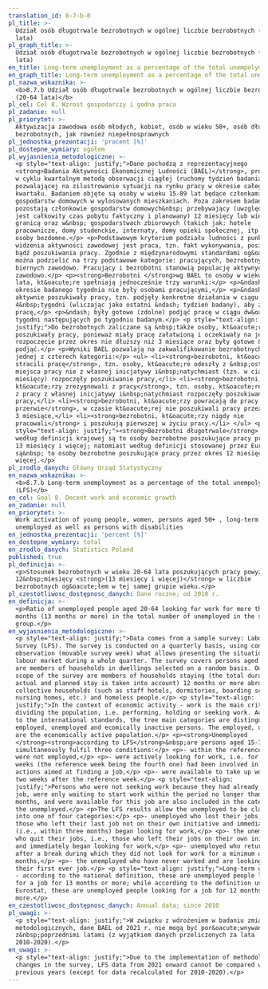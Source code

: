 ```yaml
---
translation_id: 8-7-b-0
pl_title: >-
  Udział osób długotrwale bezrobotnych w ogólnej liczbie bezrobotnych (20-64
  lata)
pl_graph_title: >-
  Udział osób długotrwale bezrobotnych w ogólnej liczbie bezrobotnych (20-64
  lata)
en_title: Long-term unemployment as a percentage of the total unempolyment (LFS)
en_graph_title: Long-term unemployment as a percentage of the total unempolyment (LFS)
pl_nazwa_wskaznika: >-
  <b>8.7.b Udział osób długotrwale bezrobotnych w ogólnej liczbie bezrobotnych
  (20-64 lata)</b>
pl_cel: Cel 8. Wzrost gospodarczy i godna praca
pl_zadanie: null
pl_priorytet: >-
  Aktywizacja zawodowa osób młodych, kobiet, osób w wieku 50+, osób długotrwale
  bezrobotnych, jak również niepełnosprawnych
pl_jednostka_prezentacji: 'procent [%]'
pl_dostepne_wymiary: ogółem
pl_wyjasnienia_metodologiczne: >-
  <p style="text-align: justify;">Dane pochodzą z reprezentacyjnego
  <strong>Badania Aktywności Ekonomicznej Ludności (BAEL)</strong>, prowadzonego
  w cyklu kwartalnym metodą obserwacji ciągłej (ruchomy tydzień badania),
  pozwalającej na zilustrowanie sytuacji na rynku pracy w okresie całego
  kwartału. Badaniem objęte są osoby w wieku 15-89 lat będące członkami
  gospodarstw domowych w wylosowanych mieszkaniach. Poza zakresem badania
  pozostają członkowie gospodarstw domowych&nbsp; przebywający (uwzględniany
  jest całkowity czas pobytu faktyczny i planowany) 12 miesięcy lub więcej za
  granicą oraz w&nbsp; gospodarstwach zbiorowych (takich jak: hotele
  pracownicze, domy studenckie, internaty, domy opieki społecznej, itp.) oraz
  osoby bezdomne.</p> <p>Podstawowym kryterium podziału ludności z punktu
  widzenia aktywności zawodowej jest praca, tzn. fakt wykonywania, posiadania
  bądź poszukiwania pracy. Zgodnie z międzynarodowymi standardami og&oacute;ł
  można podzielić na trzy podstawowe kategorie: pracujących, bezrobotnych i
  biernych zawodowo. Pracujący i bezrobotni stanowią populację aktywnych
  zawodowo.</p> <p><strong>Bezrobotni </strong>wg BAEL to osoby w wieku 15-74
  lata, kt&oacute;re spełniają jednocześnie trzy warunki:</p> <p>&ndash; w
  okresie badanego tygodnia nie były osobami pracującymi,</p> <p>&ndash;
  aktywnie poszukiwały pracy, tzn. podjęły konkretne działania w ciągu
  4&nbsp;tygodni (wliczając jako ostatni &ndash; tydzień badany), aby znaleźć
  pracę,</p> <p>&ndash; były gotowe (zdolne) podjąć pracę w ciągu dw&oacute;ch
  tygodni następujących po tygodniu badanym.</p> <p style="text-align:
  justify;">Do bezrobotnych zaliczane są &nbsp;także osoby, kt&oacute;re nie
  poszukiwały pracy, ponieważ miały pracę załatwioną i oczekiwały na jej
  rozpoczęcie przez okres nie dłuższy niż 3 miesiące oraz były gotowe &nbsp;ją
  podjąć.</p> <p>Wyniki BAEL pozwalają na zakwalifikowanie bezrobotnych do
  jednej z czterech kategorii:</p> <ul> <li><strong>bezrobotni, kt&oacute;rzy
  stracili pracę</strong>, tzn. osoby, kt&oacute;re odeszły z &nbsp;ostatniego
  miejsca pracy nie z własnej inicjatywy i&nbsp;natychmiast (tzn. w ciągu trzech
  miesięcy) rozpoczęły poszukiwanie pracy,</li> <li><strong>bezrobotni,
  kt&oacute;rzy zrezygnowali z pracy</strong>, tzn. osoby, kt&oacute;re odeszły
  z pracy z własnej inicjatywy i&nbsp;natychmiast rozpoczęły poszukiwanie
  pracy,</li> <li><strong>bezrobotni, kt&oacute;rzy powracają do pracy po
  przerwie</strong>, w czasie kt&oacute;rej nie poszukiwali pracy przez minimum
  3 miesiące,</li> <li><strong>bezrobotni, kt&oacute;rzy nigdy nie
  pracowali</strong> i poszukują pierwszej w życiu pracy.</li> </ul> <p
  style="text-align: justify;"><strong>Bezrobotni długotrwale</strong> &ndash;
  według definicji krajowej są to osoby bezrobotne poszukujące pracy przez okres
  13 miesięcy i więcej; natomiast według definicji stosowanej przez Eurostat
  są&nbsp; to osoby bezrobotne poszukujące pracy przez okres 12 miesięcy i
  więcej.</p>
pl_zrodlo_danych: Główny Urząd Statystyczny
en_nazwa_wskaznika: >-
  <b>8.7.b Long-term unemployment as a percentage of the total unempolyment
  (LFS)</b>
en_cel: Goal 8. Decent work and economic growth
en_zadanie: null
en_priorytet: >-
  Work activation of young people, women, persons aged 50+ , long-term
  unemployed as well as persons with disabilities
en_jednostka_prezentacji: 'percent [%]'
en_dostepne_wymiary: total
en_zrodlo_danych: Statistics Poland
published: true
pl_definicja: >-
  <p>Stosunek bezrobotnych w wieku 20-64 lata poszukujących pracy powyżej
  12&nbsp;miesięcy <strong>(13 miesięcy i więcej)</strong> w liczbie
  bezrobotnych og&oacute;łem w tej samej grupie wieku.</p>
pl_czestotliwosc_dostępnosc_danych: Dane roczne; od 2010 r.
en_definicja: >-
  <p>Ratio of unemployed people aged 20-64 looking for work for more than 12
  months (13 months or more) in the total number of unemployed in the same age
  group.</p>
en_wyjasnienia_metodologiczne: >-
  <p style="text-align: justify;">Data comes from a sample survey: Labour Force
  Survey (LFS). The survey is conducted on a quarterly basis, using continuous
  observation (movable survey week) what allows presenting the situation on the
  labour market during a whole quarter. The survey covers persons aged 15-89 who
  are members of households in dwellings selected on a random basis. Outside the
  scope of the survey are members of households staying (the total duration of
  actual and planned stay is taken into account) 12 months or more abroad and in
  collective households (such as staff hotels, dormitories, boarding schools,
  nursing homes, etc.) and homeless people.</p> <p style="text-align:
  justify;">In the context of economic activity - work is the main criterion in
  dividing the population, i.e. performing, holding or seeking work. According
  to the international standards, the tree main categories are distinguished:
  employed, unemployed and ecomically inactive persons. The employed, unemployed
  are the economically active population.</p> <p><strong>Unemployed
  </strong><strong>according to LFS</strong>&nbsp;are persons aged 15-74 who
  simultaneously fulfil three conditions:</p> <p>- within the reference week
  were not employed,</p> <p>- were actively looking for work, i.e. for over 4
  weeks (the reference week being the fourth one) had been involved in concrete
  actions aimed at finding a job,</p> <p>- were available to take up work within
  two weeks after the reference week.</p> <p style="text-align:
  justify;">Persons who were not seeking work because they had already found a
  job, were only waiting to start work within the period no longer than 3
  months, and were available for this job are also included in the category of
  the unemployed.</p> <p>The LFS results allow the unemployed to be classified
  into one of four categories:</p> <p>- unemployed who lost their jobs, i.e.,
  those who left their last job not on their own initiative and immediately
  (i.e., within three months) began looking for work,</p> <p>- the unemployed
  who quit their jobs, i.e., those who left their jobs on their own initiative
  and immediately began looking for work,</p> <p>- unemployed who return to work
  after a break during which they did not look for work for a minimum of three
  months,</p> <p>- the unemployed who have never worked and are looking for
  their first ever job.</p> <p style="text-align: justify;">Long-term unemployed
  - according to the national definition, these are unemployed people looking
  for a job for 13 months or more; while according to the definition used by
  Eurostat, these are unemployed people looking for a job for 12 months or
  more.</p>
en_czestotliwosc_dostępnosc_danych: Annual data; since 2010
pl_uwagi: >-
  <p style="text-align: justify;">W związku z wdrożeniem w badaniu zmian
  metodologicznych, dane BAEL od 2021 r. nie mogą być por&oacute;wnywane
  z&nbsp;poprzednimi latami (z wyjątkiem danych przeliczonych za lata
  2010-2020).</p>
en_uwagi: >-
  <p style="text-align: justify;">Due to the implementation of methodological
  changes in the survey, LFS data from 2021 onward cannot be compared with
  previous years (except for data recalculated for 2010-2020).</p>
---
```

